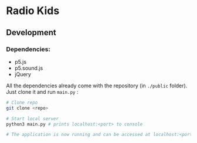 # Radio Kids



## Development

### Dependencies:
- p5.js
- p5.sound.js
- jQuery  
  
All the dependencies already come with the repository (in `./public` folder). Just clone it and run `main.py` :


```bash
# Clone repo
git clone <repo>

# Start local server
python3 main.py # prints localhost:<port> to console

# The application is now running and can be accessed at localhost:<port>
```